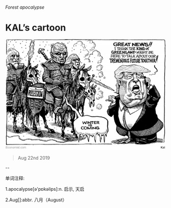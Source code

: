 ###### Forest apocalypse

# KAL’s cartoon 

![image](images/20190824_WWD000_0.jpg) 

> Aug 22nd 2019 

-- 

 单词注释:

1.apocalypse[ә'pɒkәlips]:n. 启示, 天启 

2.Aug[]:abbr. 八月（August） 

